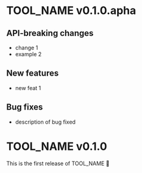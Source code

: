 # TOOL_NAME v0.1.0.apha

## API-breaking changes

- change 1
- example 2

## New features

- new feat 1

## Bug fixes

- description of bug fixed

# TOOL_NAME v0.1.0

This is the first release of TOOL_NAME 🎉
